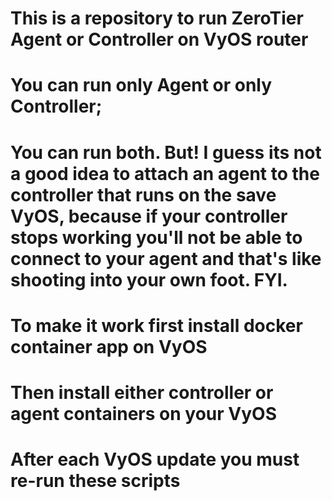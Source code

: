 # This is a repository to run ZeroTier Agent or Controller on VyOS router
# You can run only Agent or only Controller; 
# You can run both. But! I guess its not a good idea to attach an agent to the controller that runs on the save VyOS, because if your controller stops working you'll not be able to connect to your agent and that's like shooting into your own foot. FYI.

# To make it work first install docker container app on VyOS
# Then install either controller or agent containers on your VyOS

# After each VyOS update you must re-run these scripts

